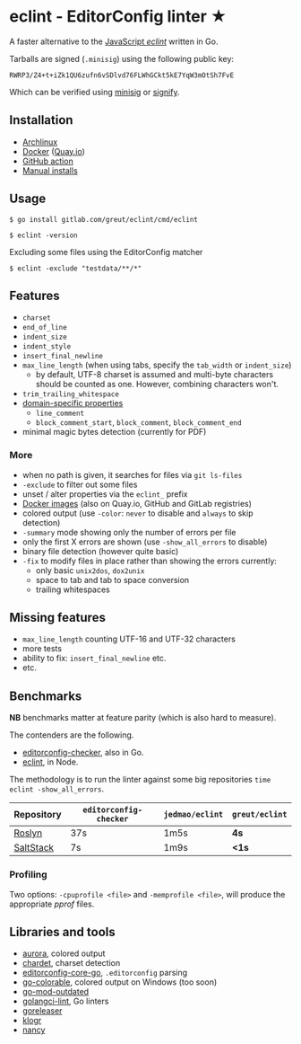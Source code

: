 # eclint - EditorConfig linter ★

A faster alternative to the [JavaScript _eclint_](https://github.com/jedmao/eclint) written in Go.

Tarballs are signed (`.minisig`) using the following public key:

    RWRP3/Z4+t+iZk1QU6zufn6vSDlvd76FLWhGCkt5kE7YqW3mOtSh7FvE

Which can be verified using [minisig](https://jedisct1.github.io/minisign/) or [signify](https://github.com/aperezdc/signify).

## Installation

- [Archlinux](https://aur.archlinux.org/packages/eclint/)
- [Docker](https://hub.docker.com/r/greut/eclint) ([Quay.io](https://quay.io/repository/greut/eclint))
- [GitHub action](https://github.com/greut/eclint-action/)
- [Manual installs](https://gitlab.com/greut/eclint/-/releases)

## Usage

```
$ go install gitlab.com/greut/eclint/cmd/eclint

$ eclint -version
```

Excluding some files using the EditorConfig matcher

```
$ eclint -exclude "testdata/**/*"
```

## Features

- `charset`
- `end_of_line`
- `indent_size`
- `indent_style`
- `insert_final_newline`
- `max_line_length` (when using tabs, specify the `tab_width` or `indent_size`)
    - by default, UTF-8 charset is assumed and multi-byte characters should be
    counted as one. However, combining characters won't.
- `trim_trailing_whitespace`
- [domain-specific properties][dsl]
    - `line_comment`
    - `block_comment_start`, `block_comment`, `block_comment_end`
- minimal magic bytes detection (currently for PDF)

### More

- when no path is given, it searches for files via `git ls-files`
- `-exclude` to filter out some files
- unset / alter properties via the `eclint_` prefix
- [Docker images](https://hub.docker.com/r/greut/eclint) (also on Quay.io, GitHub and GitLab registries)
- colored output (use `-color`: `never` to disable and `always` to skip detection)
- `-summary` mode showing only the number of errors per file
- only the first X errors are shown (use `-show_all_errors` to disable)
- binary file detection (however quite basic)
- `-fix` to modify files in place rather than showing the errors currently:
    - only basic `unix2dos`, `dox2unix`
    - space to tab and tab to space conversion
    - trailing whitespaces

## Missing features

- `max_line_length` counting UTF-16 and UTF-32 characters
- more tests
- ability to fix: `insert_final_newline` etc.
- etc.

## Benchmarks

**NB** benchmarks matter at feature parity (which is also hard to measure).

The contenders are the following.

- [editorconfig-checker](https://github.com/editorconfig-checker/editorconfig-checker), also in Go.
- [eclint](https://github.com/jedmao/eclint), in Node.

The methodology is to run the linter against some big repositories `time eclint -show_all_errors`.

| Repository    | `editorconfig-checker` | `jedmao/eclint` | `greut/eclint` |
|---------------|------------------------|-----------------|----------------|
| [Roslyn][]    | 37s                    | 1m5s            | **4s**         |
| [SaltStack][] | 7s                     | 1m9s            | **<1s**        |

[Roslyn]: https://github.com/dotnet/roslyn
[SaltStack]: https://github.com/saltstack/salt

### Profiling

Two options: `-cpuprofile <file>` and `-memprofile <file>`, will produce the appropriate _pprof_ files.

## Libraries and tools

- [aurora](https://github.com/logrusorgru/aurora), colored output
- [chardet](https://github.com/gogs/chardet), charset detection
- [editorconfig-core-go](https://github.com/editorconfig/editorconfig-core-go), `.editorconfig` parsing
- [go-colorable](https://github.com/mattn/go-colorable), colored output on Windows (too soon)
- [go-mod-outdated](https://github.com/psampaz/go-mod-outdated)
- [golangci-lint](https://github.com/golangci/golangci-lint), Go linters
- [goreleaser](https://goreleaser.com/)
- [klogr](https://github.com/kubernetes/klog/tree/master/klogr)
- [nancy](https://github.com/sonatype-nexus-community/nancy)

[dsl]: https://github.com/editorconfig/editorconfig/wiki/EditorConfig-Properties#ideas-for-domain-specific-properties
